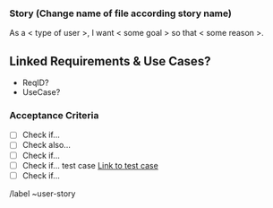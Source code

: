 ### Story (Change name of file according story name)

As a < type of user >, I want < some goal > so that < some reason >.



## Linked Requirements & Use Cases? 

* ReqID?
* UseCase?


### Acceptance Criteria

- [ ] Check if...
- [ ] Check also...
- [ ] Check if...
- [ ] Check if... test case [Link to test case]()
- [ ] Check if...

/label ~user-story